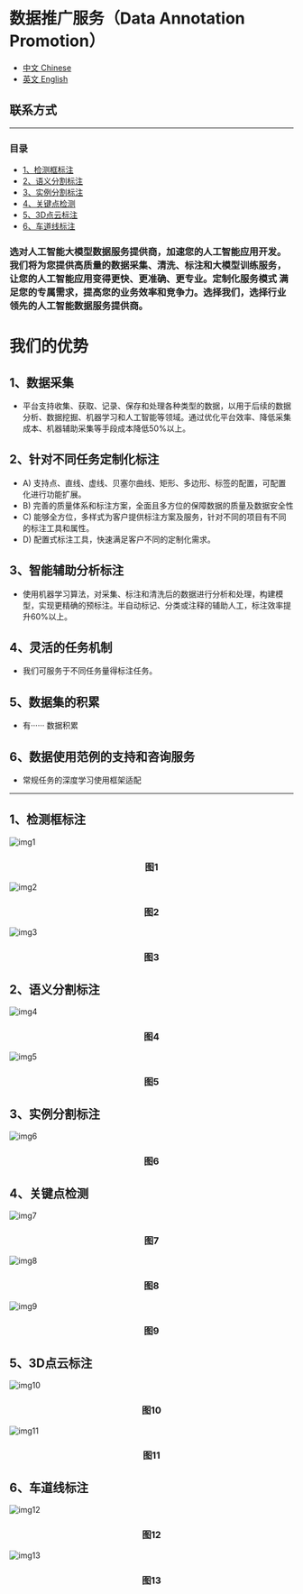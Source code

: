 # 数据推广服务（Data Annotation Promotion）

* [中文 Chinese]()
* [英文 English](/English/English.md)

## 联系方式

---
### 目录

  - [1、检测框标注](#1a)
  - [2、语义分割标注](#2a)
  - [3、实例分割标注](#3a)
  - [4、关键点检测](#4a)
  - [5、3D点云标注](#5a)
  - [6、车道线标注](#6a)


### 选对人工智能大模型数据服务提供商，加速您的人工智能应用开发。我们将为您提供高质量的数据采集、清洗、标注和大模型训练服务，让您的人工智能应用变得更快、更准确、更专业。定制化服务模式 满足您的专属需求，提高您的业务效率和竞争力。选择我们，选择行业领先的人工智能数据服务提供商。

# 我们的优势

## 1、数据采集
* 平台支持收集、获取、记录、保存和处理各种类型的数据，以用于后续的数据分析、数据挖掘、机器学习和人工智能等领域。通过优化平台效率、降低采集成本、机器辅助采集等手段成本降低50%以上。

## 2、针对不同任务定制化标注
* A) 支持点、直线、虚线、贝塞尔曲线、矩形、多边形、标签的配置，可配置化进行功能扩展。
* B) 完善的质量体系和标注方案，全面且多方位的保障数据的质量及数据安全性
* C) 能够全方位，多样式为客户提供标注方案及服务，针对不同的项目有不同的标注工具和属性。
* D) 配置式标注工具，快速满足客户不同的定制化需求。

## 3、智能辅助分析标注
* 使用机器学习算法，对采集、标注和清洗后的数据进行分析和处理，构建模型，实现更精确的预标注。半自动标记、分类或注释的辅助人工，标注效率提升60%以上。

## 4、灵活的任务机制
* 我们可服务于不同任务量得标注任务。

## 5、数据集的积累
* 有······ 数据积累

## 6、数据使用范例的支持和咨询服务
* 常规任务的深度学习使用框架适配

---

<p id="1a"></p>    

## 1、检测框标注
![img1](samples/det1.png)    

### <center>图1</center>

![img2](samples/det2.png)    

### <center>图2</center>

![img3](samples/det3.png)

### <center>图3</center>

<p id="2a"></p>   

## 2、语义分割标注

![img4](samples/seg1.png)

### <center>图4</center>

![img5](samples/seg2.png)

### <center>图5</center>

<p id="3a"></p>    

## 3、实例分割标注

![img6](samples/2.png)

### <center>图6</center>

<p id="4a"></p>    

## 4、关键点检测

![img7](samples/kpt2.png)

### <center>图7</center>

![img8](samples/kpt3.png)

### <center>图8</center>

![img9](samples/kpt4.png)

### <center>图9</center>

<p id="5a"></p>    

## 5、3D点云标注

![img10](samples/cd1.png)

### <center>图10</center>

![img11](samples/cd2.png)

### <center>图11</center>

<p id="6a"></p>    

## 6、车道线标注

![img12](samples/car1.png)

### <center>图12</center>

![img13](samples/car2.png)

### <center>图13</center>

